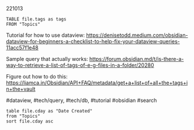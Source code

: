 221013

```dataview
TABLE file.tags as tags
FROM "Topics"
```

Tutorial for how to use dataview:
https://denisetodd.medium.com/obsidian-dataview-for-beginners-a-checklist-to-help-fix-your-dataview-queries-11acc57f1e48

Sample query that actually works:
https://forum.obsidian.md/t/is-there-a-way-to-retrieve-a-list-of-tags-of-e-g-files-in-a-folder/20280

Figure out how to do this:
https://liamca.in/Obsidian/API+FAQ/metadata/get+a+list+of+all+the+tags+in+the+vault

#dataview, #tech/query, #tech/db, #tutorial #obsidian #search

```dataview
table file.cday as "Date Created" 
from "Topics" 
sort file.cday asc
```


